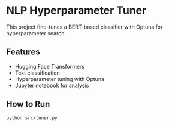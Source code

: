 # NLP Hyperparameter Tuner

This project fine-tunes a BERT-based classifier with Optuna for hyperparameter search.

## Features
- Hugging Face Transformers
- Text classification
- Hyperparameter tuning with Optuna
- Jupyter notebook for analysis

## How to Run
```
python src/tuner.py
```
